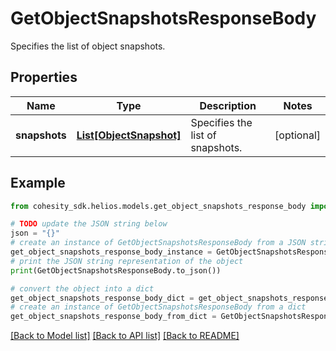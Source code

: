 # GetObjectSnapshotsResponseBody

Specifies the list of object snapshots.

## Properties

Name | Type | Description | Notes
------------ | ------------- | ------------- | -------------
**snapshots** | [**List[ObjectSnapshot]**](ObjectSnapshot.md) | Specifies the list of snapshots. | [optional] 

## Example

```python
from cohesity_sdk.helios.models.get_object_snapshots_response_body import GetObjectSnapshotsResponseBody

# TODO update the JSON string below
json = "{}"
# create an instance of GetObjectSnapshotsResponseBody from a JSON string
get_object_snapshots_response_body_instance = GetObjectSnapshotsResponseBody.from_json(json)
# print the JSON string representation of the object
print(GetObjectSnapshotsResponseBody.to_json())

# convert the object into a dict
get_object_snapshots_response_body_dict = get_object_snapshots_response_body_instance.to_dict()
# create an instance of GetObjectSnapshotsResponseBody from a dict
get_object_snapshots_response_body_from_dict = GetObjectSnapshotsResponseBody.from_dict(get_object_snapshots_response_body_dict)
```
[[Back to Model list]](../README.md#documentation-for-models) [[Back to API list]](../README.md#documentation-for-api-endpoints) [[Back to README]](../README.md)


